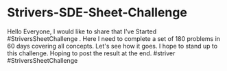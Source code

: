 # Strivers-SDE-Sheet-Challenge
Hello Everyone, I would like to share that I've Started #StriversSheetChallenge .  Here I need to complete a set of 180 problems in 60 days covering all concepts. Let's see how it goes. I hope to stand up to this challenge. Hoping to post the result at the end.  #striver #StriversSheetChallenge
